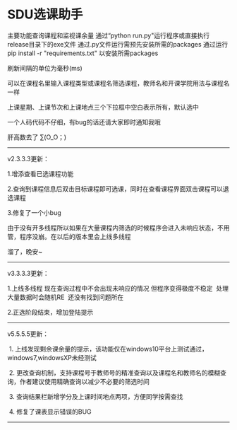 # SDU选课助手
主要功能查询课程和监视课余量
通过“python run.py"运行程序或直接执行release目录下的exe文件
通过.py文件运行需预先安装所需的packages
通过运行 pip install -r "requirements.txt" 以安装所需packages

刷新间隔的单位为毫秒(ms)

可以在课程名里输入课程类型或课程名筛选课程，教师名和开课学院用法与课程名一样

上课星期、上课节次和上课地点三个下拉框中空白表示所有，默认选中

一个人码代码不仔细，有bug的话还请大家即时通知我哦

肝高数去了
∑(O_O；)

--------------------------------------------------------------

v2.3.3.3更新：

  1.增添查看已选课程功能

  2.查询到课程信息后双击目标课程即可选课，同时在查看课程界面双击课程可以退选课程

  3.修复了一个小bug

由于没有开多线程所以如果在大量课程内筛选的时候程序会进入未响应状态，不用管，程序没崩。在以后的版本里会上线多线程

溜了，晚安~

--------------------------------------------------------------

v3.3.3.3更新：

  1.上线多线程 现在查询过程中不会出现未响应的情况 但程序变得极度不稳定  处理大量数据时会随机RE  还没有找到问题所在
  
  2.正选阶段结束，增加登陆提示
  
  --------------------------------------------------------------
  v5.5.5.5更新：
  
  1. 上线发现剩余课余量的提示，该功能仅在windows10平台上测试通过，windows7,windowsXP未经测试
  
  2. 更改查询机制，支持课程号于教师号的精准查询以及课程名和教师名的模糊查询，作者建议使用精确查询以减少不必要的筛选时间
  
  3. 查询结果栏新增学分及上课时间地点两项，方便同学按需查找
  
  4. 修复了课表显示错误的BUG
  
  ----------------------------------------------------------------
 
